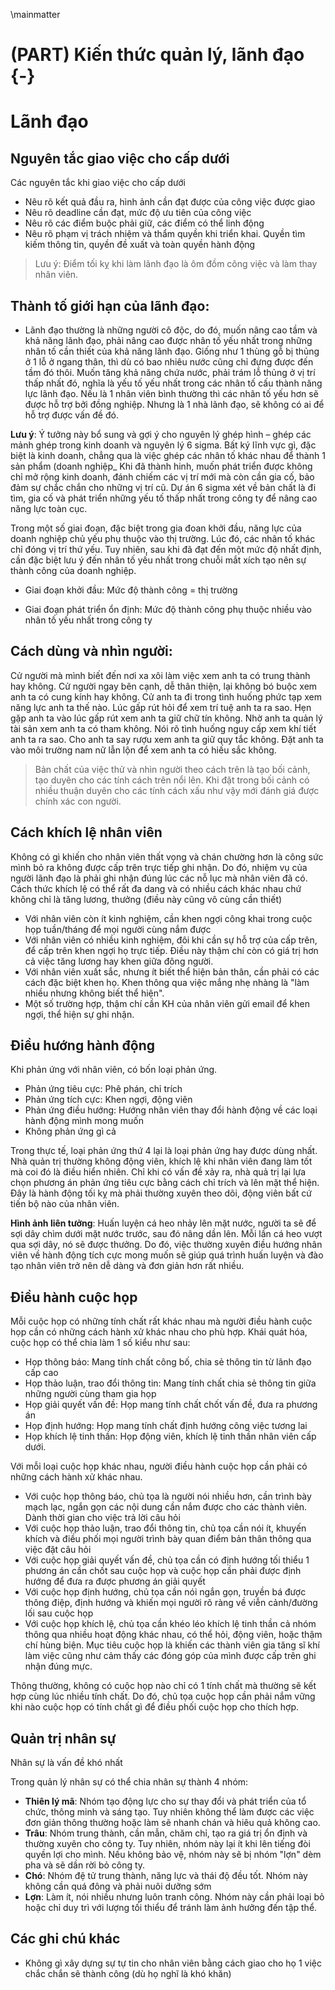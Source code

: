 \mainmatter

# (PART) Kiến thức quản lý, lãnh đạo {-}

# Lãnh đạo

## Nguyên tắc giao việc cho cấp dưới

Các nguyên tắc khi giao việc cho cấp dưới

- Nêu rõ kết quả đầu ra, hình ảnh cần đạt được của công việc được giao
- Nêu rõ deadline cần đạt, mức độ ưu tiên của công việc
- Nêu rõ các điểm buộc phải giữ, các điểm có thể linh động
- Nêu rõ phạm vị trách nhiệm và thẩm quyền khi triển khai. Quyền tìm kiếm thông tin, quyền đề xuất và toàn quyền hành động

> Lưu ý: Điểm tối kỵ khi làm lãnh đạo là ôm đồm công việc và làm thay nhân viên.  

## Thành tố giới hạn của lãnh đạo: 

- Lãnh đạo thường là những người cô độc, do đó, muốn nâng cao tầm và khả năng lãnh đạo, phải nâng cao được nhân tố yếu nhất trong những nhân tố cần thiết của khả năng lãnh đạo. Giống như 1 thùng gỗ bị thủng ở 1 lỗ ở ngang thân, thì dù có bao nhiêu nước cũng chỉ đựng được đến tầm đó thôi. Muốn tăng khả năng chứa nước, phải trám lỗ thủng ở vị trí thấp nhất đó, nghĩa là yếu tố yếu nhất trong các nhân tố cấu thành năng lực lãnh đạo.
Nếu là 1 nhân viên bình thường thì các nhân tố yếu hơn sẽ được hỗ trợ bởi đồng nghiệp. Nhưng là 1 nhà lãnh đạo, sẽ không có ai để hỗ trợ được vấn đề đó.

**Lưu ý**: Ý tưởng này bổ sung và gợi ý cho nguyên lý ghép hình – ghép các mảnh ghép trong kinh doanh và nguyên lý 6 sigma. Bất ký lĩnh vực gì, đặc biệt là kinh doanh, chẳng qua là việc ghép các nhân tố khác nhau để thành 1 sản phẩm (doanh nghiệp_  Khi đã thành hinh, muốn phát triển được không chỉ mở rộng kinh doanh, đánh chiếm các vị trí mới mà còn cần gia cố, bảo đảm sự chắc chắn cho những vị trí cũ. Dự án 6 sigma xét về bản chất là đi tìm, gia cố và phát triển những yếu tố thấp nhất trong công ty để nâng cao năng lực toàn cục.

Trong một số giai đoạn, đặc biệt trong gia đoan khởi đầu, năng lực của doanh nghiệp chủ yếu phụ thuộc vào thị trường. Lúc đó, các nhân tố khác chỉ đóng vị trí thứ yếu. Tuy nhiên, sau khi đã đạt đến một mức độ nhất định, cần đặc biệt lưu ý đến nhân tố yếu nhất trong chuỗi mắt xích tạo nên sự thành công của doanh nghiệp.

- Giai đoạn khởi đầu: Mức độ thành công = thị trường

- Giai đoạn phát triển ổn định: Mức độ thành công phụ thuộc nhiều vào nhân tố yếu nhất trong công ty

## Cách dùng và nhìn người: 

Cử người mà mình biết đến nơi xa xôi làm việc xem anh ta có trung thành hay không. Cử người ngay bên cạnh, dễ thân thiện, lại không bó buộc xem anh ta có cung kính hay không. Cử anh ta đi trong tình huống phức tạp xem năng lực anh ta thế nào. Lúc gấp rút hỏi để xem trí tuệ anh ta ra sao. Hẹn gặp anh ta vào lúc gấp rút xem anh ta giữ chữ tín không. Nhờ anh ta quản lý tài sản xem anh ta có tham không. Nói rõ tình huống nguy cấp xem khí tiết anh ta ra sao. Cho anh ta say rượu xem anh ta giữ quy tắc không. Đặt anh ta vào môi trường nam nữ lẫn lộn để xem anh ta có hiếu sắc không.

> Bản chất của việc thử và nhìn người theo cách trên là tạo bối cảnh, tạo duyên cho các tính cách trên nổi lên. Khi đặt trong bối cảnh có nhiều thuận duyên cho các tính cách xấu như vậy mới đánh giá được chính xác con người.

## Cách khích lệ nhân viên

Không có gì khiến cho nhân viên thất vọng và chán chường hơn là công sức mình bỏ ra không được cấp trên trực tiếp ghi nhận. Do đó, nhiệm vụ của người lãnh đạo là phải ghi nhận đúng lúc các nỗ lục mà nhân viên đã có. Cách thức khích lệ có thể rất đa dang và có nhiều cách khác nhau chứ không chỉ là tăng lương, thưởng (điều này cũng vô cùng cần thiết)

- Với nhân viên còn ít kinh nghiệm, cần khen ngợi công khai trong cuộc họp tuần/tháng để mọi người cùng nắm được
- Với nhân viên có nhiều kinh nghiệm, đôi khi cần sự hỗ trợ của cấp trên, để cấp trên khen ngợi họ trực tiếp. Điều này thậm chí còn có giá trị hơn cả việc tăng lương hay khen giữa đông người.
- Với nhân viên xuất sắc, nhưng ít biết thể hiện bản thân, cần phải có các cách đặc biệt khen họ. Khen thông qua việc mắng nhẹ nhàng là "làm nhiều nhưng không biết thể hiện".
- Một số trường hợp, thậm chí cần KH của nhân viên gửi email để khen ngợi, thể hiện sự ghi nhận.

## Điều hướng hành động

Khi phản ứng với nhân viên, có bốn loại phản ứng.

- Phản ứng tiêu cực: Phê phán, chỉ trích
- Phản ứng tích cực: Khen ngợi, động viên
- Phản ứng điều hướng: Hướng nhân viên thay đổi hành động về các loại hành động mình mong muốn
- Không phản ứng gì cả

Trong thực tế, loại phản ứng thứ 4 lại là loại phản ứng hay được dùng nhất. Nhà quản trị thường không động viên, khích lệ khi nhân viên đang làm tốt mà coi đó là điều hiển nhiên. Chỉ khi có vấn đề xảy ra, nhà quả trị lại lựa chọn phương án phản ứng tiêu cực bằng cách chỉ trích và lên mặt thể hiện. Đây là hành động tối kỵ mà phải thường xuyên theo dõi, động viên bất cứ tiến bộ nào của nhân viên. 

**Hình ảnh liên tưởng**: Huấn luyện cá heo nhảy lên mặt nước, người ta sẽ để sợi dây chìm dưới mặt nước trước, sau đó nâng dần lên. Mỗi lần cá heo vượt qua sợi dây, nó sẽ được thưởng. Do đó, việc thường xuyên điều hướng nhân viên về hành động tích cực mong muốn sẽ giúp quá trình huấn luyện và đào tạo nhân viên trở nên dễ dàng và đơn giản hơn rất nhiều.

## Điều hành cuộc họp

Mỗi cuộc họp có những tính chất rất khác nhau mà người điều hành cuộc họp cần có những cách hành xử khác nhau cho phù hợp. Khái quát hóa, cuộc họp có thể chia làm 1 số kiểu như sau:

- Họp thông báo: Mang tính chất công bố, chia sẻ thông tin từ lãnh đạo cấp cao
- Họp thảo luận, trao đổi thông tin: Mang tính chất chia sẻ thông tin giữa những người cùng tham gia họp
- Họp giải quyết vấn đề: Họp mang tính chất chốt vấn đề, đưa ra phương án
- Họp định hướng: Họp mang tính chất định hướng công việc tương lai
- Họp khích lệ tinh thần: Họp động viên, khích lệ tinh thần nhân viên cấp dưới.

Với mỗi loại cuộc họp khác nhau, người điều hành cuộc họp cần phải có những cách hành xử khác nhau.

- Với cuộc họp thông báo, chủ tọa là người nói nhiều hơn, cần trình bày mạch lạc, ngắn gọn các nội dung cần nắm được cho các thành viên. Dành thời gian cho việc trả lời câu hỏi
- Với cuộc họp thảo luận, trao đổi thông tin, chủ tọa cần nói ít, khuyến khích và điều phối mọi người trình bày quan điểm bản thân thông qua việc đặt câu hỏi
- Với cuộc họp giải quyết vấn đề, chủ tọa cần có định hướng tối thiểu 1 phương án cần chốt sau cuộc họp và cuộc họp cần phải được định hướng để đưa ra được phương án giải quyết
- Với cuộc họp định hướng, chủ tọa cần nói ngắn gọn, truyền bá được thông điệp, định hướng và khiến mọi người rõ ràng về viễn cảnh/đường lối sau cuộc họp
- Với cuộc họp khích lệ, chủ tọa cần khéo léo khích lệ tinh thần cả nhóm thông qua nhiều hoạt động khác nhau, có thể hỏi, động viên, hoặc thậm chí hùng biện. Mục tiêu cuộc họp là khiến các thành viên gia tăng sĩ khí làm việc cũng như cảm thấy các đóng góp của mình được cấp trên ghi nhận đúng mực.

Thông thường, không có cuộc họp nào chỉ có 1 tính chất mà thường sẽ kết hợp cùng lúc nhiều tính chất. Do đó, chủ tọa cuộc họp cần phải nắm vững khi nào cuộc họp có tính chất gì để điều phối cuộc họp cho thích hợp.

## Quản trị nhân sự

Nhân sự là vấn đề khó nhất

Trong quản lý nhân sự có thể chia nhân sự thành 4 nhóm:

- **Thiên lý mã**: Nhóm tạo động lực cho sự thay đổi và phát triển của tổ chức, thông minh và sáng tạo. Tuy nhiên không thể làm được các việc đơn giản thông thường hoặc làm sẽ nhanh chán và hiêu quả không cao.
- **Trâu**: Nhóm trung thành, cần mẫn, chăm chỉ, tạo ra giá trị ổn định và thường xuyên cho công ty. Tuy nhiên, nhóm này lại ít khi lên tiếng đòi quyền lợi cho mình. Nếu không bảo vệ, nhóm này sẽ bị nhóm "lợn" dèm pha và sẽ dần rời bỏ công ty.
- **Chó**: Nhóm đệ tử trung thành, năng lực và thái độ đều tốt. Nhóm này không cần quá đông và phải nuôi dưỡng sớm
- **Lợn**: Làm ít, nói nhiều nhưng luôn tranh công. Nhóm này cần phải loại bỏ hoặc chỉ duy trì với lượng tối thiểu để tránh làm ảnh hưởng đến tập thể.


## Các ghi chú khác

- Không gì xây dựng sự tự tin cho nhân viên bằng cách giao cho họ 1 việc chắc chắn sẽ thành công (dù họ nghĩ là khó khăn)

